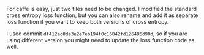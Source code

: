 For caffe is easy, just two files need to be changed. 
I modified the standard cross entropy loss function, but you can also rename and add it as separate loss function if you want to keep both versions of cross entropy.  

I used commit `df412ac0da3e2e7eb194f0c16842fd126496d90d`, so if you are using different version you might need to update the loss function code as well.
